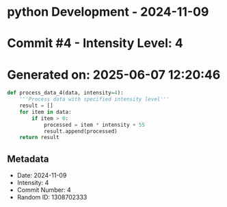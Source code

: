 ﻿# python Development - 2024-11-09
# Commit #4 - Intensity Level: 4
# Generated on: 2025-06-07 12:20:46
```python
def process_data_4(data, intensity=4):
    '''Process data with specified intensity level'''
    result = []
    for item in data:
        if item > 0:
            processed = item * intensity + 55
            result.append(processed)
    return result
```
## Metadata
- Date: 2024-11-09
- Intensity: 4
- Commit Number: 4
- Random ID: 1308702333
